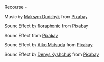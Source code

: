



Recourse -

Music by <a href="https://pixabay.com/users/white_records-32584949/?utm_source=link-attribution&utm_medium=referral&utm_campaign=music&utm_content=225245">Maksym Dudchyk</a> from <a href="https://pixabay.com//?utm_source=link-attribution&utm_medium=referral&utm_campaign=music&utm_content=225245">Pixabay</a> 

Sound Effect by <a href="https://pixabay.com/users/floraphonic-38928062/?utm_source=link-attribution&utm_medium=referral&utm_campaign=music&utm_content=186888">floraphonic</a> from <a href="https://pixabay.com/sound-effects//?utm_source=link-attribution&utm_medium=referral&utm_campaign=music&utm_content=186888">Pixabay</a>

Sound Effect from <a href="https://pixabay.com/sound-effects/?utm_source=link-attribution&utm_medium=referral&utm_campaign=music&utm_content=80752">Pixabay</a>

Sound Effect by <a href="https://pixabay.com/users/aiko_changing-30278997/?utm_source=link-attribution&utm_medium=referral&utm_campaign=music&utm_content=183845">Aiko Matsuda</a> from <a href="https://pixabay.com/sound-effects//?utm_source=link-attribution&utm_medium=referral&utm_campaign=music&utm_content=183845">Pixabay</a>

Sound Effect by <a href="https://pixabay.com/users/audiocoffee-27005420/?utm_source=link-attribution&utm_medium=referral&utm_campaign=music&utm_content=180205">Denys Kyshchuk</a> from <a href="https://pixabay.com//?utm_source=link-attribution&utm_medium=referral&utm_campaign=music&utm_content=180205">Pixabay</a>



